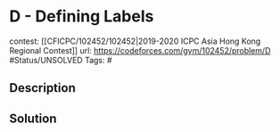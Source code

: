 # D - Defining Labels

contest: [[CFICPC/102452/102452|2019-2020 ICPC Asia Hong Kong Regional Contest]]
url: https://codeforces.com/gym/102452/problem/D
#Status/UNSOLVED
Tags: #

## Description

## Solution

